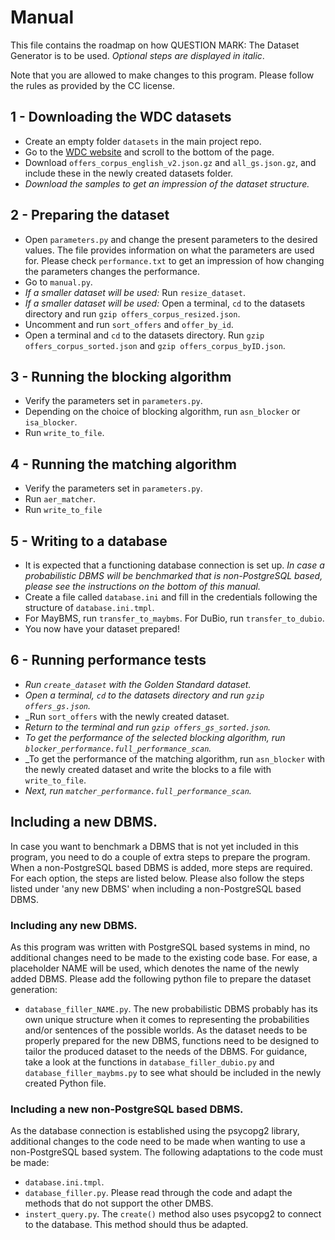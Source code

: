 # Manual

This file contains the roadmap on how QUESTION MARK: The Dataset Generator
 is to be used. 
_Optional steps are displayed in italic_. 

Note that you are allowed to make changes to this program. 
Please follow the rules as provided by the CC license. 

## 1 - Downloading the WDC datasets
- Create an empty folder ```datasets``` in the main project repo.
- Go to the [WDC website](http://webdatacommons.org/largescaleproductcorpus/v2/index.html) and scroll to the bottom of the page.
- Download ```offers_corpus_english_v2.json.gz``` and ```all_gs.json.gz```, and include these in the newly created datasets folder.
- _Download the samples to get an impression of the dataset structure._

## 2 - Preparing the dataset
- Open ```parameters.py``` and change the present parameters to the desired values. The file provides information on what the parameters are used for. Please check ```performance.txt``` to get an impression of how changing the parameters changes the performance.
- Go to ```manual.py```. 
- _If a smaller dataset will be used:_ Run ```resize_dataset```. 
- _If a smaller dataset will be used:_ Open a terminal, ```cd``` to the datasets directory and run <nobr>```gzip offers_corpus_resized.json```.</nobr>
- Uncomment and run ```sort_offers``` and ```offer_by_id```.
- Open a terminal and ```cd``` to the datasets directory. Run <nobr>```gzip offers_corpus_sorted.json```</nobr> and <nobr>```gzip offers_corpus_byID.json```.</nobr>

## 3 - Running the blocking algorithm
- Verify the parameters set in ```parameters.py```.
- Depending on the choice of blocking algorithm, run ```asn_blocker``` or ```isa_blocker```.
- Run ```write_to_file```.

## 4 - Running the matching algorithm
- Verify the parameters set in ```parameters.py```.
- Run ```aer_matcher```.
- Run ```write_to_file```

## 5 - Writing to a database
- It is expected that a functioning database connection is set up. _In case a probabilistic DBMS will be benchmarked that is non-PostgreSQL based, please see the instructions on the bottom of this manual._
- Create a file called ```database.ini``` and fill in the credentials following the structure of ```database.ini.tmpl```.
- For MayBMS, run ```transfer_to_maybms```. For DuBio, run ```transfer_to_dubio```.
- You now have your dataset prepared!

## 6 - Running performance tests
- _Run ```create_dataset``` with the Golden Standard dataset._
- _Open a terminal, ```cd``` to the datasets directory and run <nobr>```gzip offers_gs.json```.</nobr>_
- _Run ```sort_offers``` with the newly created dataset.
- _Return to the terminal and run <nobr>```gzip offers_gs_sorted.json```.</nobr>_
- _To get the performance of the selected blocking algorithm, run ```blocker_performance.full_performance_scan```._
- _To get the performance of the matching algorithm, run ```asn_blocker``` with the newly created dataset and write the blocks to a file with ```write_to_file```.
- _Next, run ```matcher_performance.full_performance_scan```._

## Including a new DBMS.
In case you want to benchmark a DBMS that is not yet included in this 
program, you need to do a couple of extra steps to prepare the program. 
When a non-PostgreSQL based DBMS is added, more steps are required.
For each option, the steps are listed below. Please also follow the
steps listed under 'any new DBMS' when including a non-PostgreSQL based
DBMS.

### Including any new DBMS.
As this program was written with PostgreSQL based systems in mind, 
no additional changes need to be made to the existing code base. For ease, a
placeholder NAME will be used, which denotes the name of the newly added DBMS.
Please add the following python file to prepare the dataset generation:
- ```database_filler_NAME.py```. The new probabilistic DBMS probably has its own unique structure when it comes to representing the probabilities and/or sentences of the possible worlds. As the dataset needs to be properly prepared for the new DBMS, functions need to be designed to tailor the produced dataset to the needs of the DBMS. For guidance, take a look at the functions in ```database_filler_dubio.py``` and ```database_filler_maybms.py``` to see what should be included in the newly created Python file.

### Including a new non-PostgreSQL based DBMS. 
As the database connection is established using the psycopg2 library, additional changes
to the code need to be made when wanting to use a non-PostgreSQL based system. 
The following adaptations to the code must be made:
- ```database.ini.tmpl```.
- ```database_filler.py```. Please read through the code and adapt the methods that do not support the other DMBS.
- ```instert_query.py```. The ```create()``` method also uses psycopg2 to connect to the database. This method should thus be adapted.


